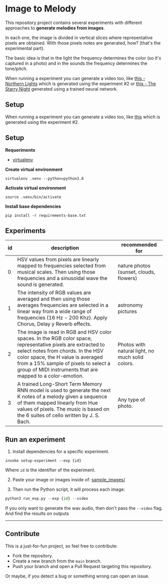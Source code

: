 # Image to Melody

This repository project contains several experiments with different approaches to **generate melodies from images**.

In each one, the image is divided in vertical slices where representative pixels are obtained. With those pixels notes are generated, how? (that's the experimental part).

The basic idea is that in the light the frequency determines the color (so it's captured in a photo) and in the sounds the frequency determines the tone/pitch.

When running a experiment you can generate a video too, like [this - Northern Lights](https://youtu.be/fh1Ca0vpPEI) which is generated using the experiment #2 or [this - The Starry Night](https://youtu.be/2mMM9h8iYG4) generated using a trained neural network.


## Setup

When running a experiment you can generate a video too, like [this](https://youtu.be/fh1Ca0vpPEI) which is generated using the experiment #2.


## Setup

**Requeriments**

- [virtualenv](https://virtualenv.pypa.io/en/latest/)

**Create virtual environment**

`virtualenv .venv --python=python3.8`

**Activate virtual environment**

`source .venv/bin/activate`

**Install base dependencies**

`pip install -r requirements-base.txt`


## Experiments

| id | description                                                                                                                                                                                                                                                                                   | recommended for                                  |
|----|-----------------------------------------------------------------------------------------------------------------------------------------------------------------------------------------------------------------------------------------------------------------------------------------------|--------------------------------------------------|
| 0  | HSV values from pixels are linearly mapped to frequencies selected from musical scales. Then using those frequencies and a sinusoidal wave the sound is generated.                                                                                                                            | nature photos (sunset, clouds, flowers)          |
| 1  | The intensity of RGB values are averaged and then using those averages frequencies are selected in a linear way from a wide range of frequencies (16 Hz - 200 Khz). Apply Chorus, Delay y Reverb effects.                                                                                     | astronomy pictures                               |
| 2  | The image is read in RGB and HSV color spaces. In the RGB color space, representative pixels are extracted to select notes from chords. In the HSV color space, the H value is averaged from a 15% sample of pixels to select a group of MIDI instruments that are mapped to a color-emotion. | Photos with natural light, no much solid colors. |
| 3  | A trained Long-Short Term Memory RNN model is used to generate the next K notes of a melody given a sequence of them mapped linearly from Hue values of pixels. The music is based on the 6 suites of cello written by J. S. Bach.                                                            | Any type of photo.                               |


## Run an experiment

1) Install dependencies for a specific experiment.

`invoke setup-experiment --exp {id}`

Where `id` is the identifier of the experiment. 

2) Paste your image or images inside of: [sample_images/](sample_images/)

2) Then run the Python script, it will process each image:

```python
python3 run_exp.py --exp {id} --video
```

If you only want to generate the wav audio, then don't pass the `--video` flag.
And find the results on outputs

---------------------

## Contribute

This is a just-for-fun project, so feel free to contribute:
- Fork the repository.
- Create a new branch from the `main` branch.
- Push your branch and open a Pull Request targeting this repository.

Or maybe, if you detect a bug or something wrong can open an issue.